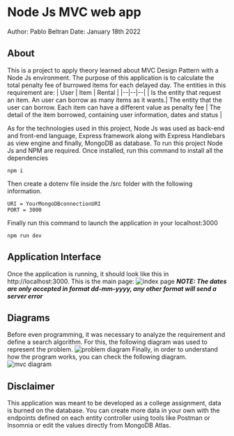 # Node Js MVC web app
Author: Pablo Beltran
Date: January 18th 2022
## About
This is a project to apply theory learned about MVC Design Pattern with a Node Js environment. The purpose of this application is to calculate the total penalty fee of burrowed items for each delayed day. The entities in this requirement are:
| User | Item | Rental |
|--|--|--|
| Is the entity that request an item. An user can borrow as many items as it wants.| The entity that the user can borrow. Each item can have a different value as penalty fee | The detail of the item borrowed, containing user information, dates and status |

As for the technologies used in this project, Node Js was used as back-end and front-end language, Express framework along with Express Handlebars as view engine and finally, MongoDB as database. To run this project Node Js and NPM are required. Once installed, run this command to install all the dependencies
```
npm i
```
Then create a dotenv file inside the /src folder with the following information.
```
URI = YourMongoDBconnectionURI
PORT = 3000
```
Finally run this command to launch the application in your localhost:3000
```
npm run dev
```
## Application Interface
Once the application is running, it should look like this in http://localhost:3000. This is the main page:
![index page](https://i.gyazo.com/fcef0b71824520c017302edf3cac67f1.png) 
***NOTE: The dates are only accepted in format dd-mm-yyyy, any other format will send a server error***
## Diagrams
Before even programming, it was necessary to analyze the requirement and define a search algorithm. For this, the following diagram was used to represent the problem.
![problem diagram](https://i.gyazo.com/02152ac4f9367ab06493a00458b8412a.png)
Finally, in order to understand how the program works, you can check the following diagram.
![mvc diagram](https://i.gyazo.com/2218682e44af62dd6f4be6d0aebd9983.png)
## Disclaimer
This application was meant to be developed as a college assignment, data is burned on the database. You can create more data in your own with the endpoints defined on each entity controller using tools like Postman or Insomnia or edit the values directly from MongoDB Atlas.